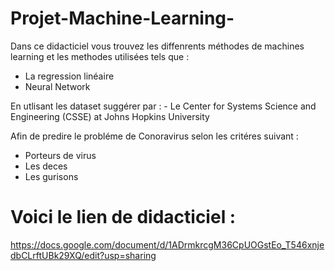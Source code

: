 # Projet-Machine-Learning-

Dans ce didacticiel vous trouvez les diffenrents méthodes de machines learning et les methodes utilisées tels que : 

* La regression linéaire 
* Neural Network 

En utlisant les dataset suggérer par : 
               - Le Center for Systems Science and Engineering (CSSE) at Johns Hopkins University

 Afin de predire le probléme de Conoravirus selon les critéres suivant : 
 * Porteurs de virus 
 * Les deces 
 * Les gurisons 
 
 # Voici le lien de didacticiel :

https://docs.google.com/document/d/1ADrmkrcgM36CpUOGstEo_T546xnjedbCLrftUBk29XQ/edit?usp=sharing 
